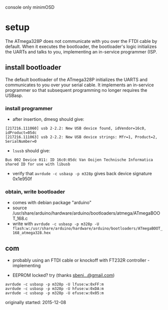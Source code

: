 console only minimOSD

# setup
The ATmega328P does not communicate with you over the FTDI cable by default. When it executes the bootloader, the bootloader's logic initializes the UARTs and talks to you, implementing an in-service programmer (ISP.

## install bootloader
The default bootloader of the ATmega328P initializes the UARTS and communicates to you over your serial cable. It implements an in-service programmer so that subsequent programming no longer requires the USBasp.

### install programmer
* after insertion, dmesg should give:
```
[217216.111060] usb 2-2.2: New USB device found, idVendor=16c0, idProduct=05dc
[217216.111063] usb 2-2.2: New USB device strings: Mfr=1, Product=2, SerialNumber=0
```
* `lsusb` should give:
```
Bus 002 Device 011: ID 16c0:05dc Van Ooijen Technische Informatica shared ID for use with libusb
```
* verify that `avrdude -c usbasp -p m328p` gives back device signature 0x1e950f

### obtain, write bootloader
* comes with debian package "arduino"
* source /usr/share/arduino/hardware/arduino/bootloaders/atmega/ATmegaBOOT_168.c
* write with `avrdude -c usbasp -p m328p -U flash:w:/usr/share/arduino/hardware/arduino/bootloaders/ATmegaBOOT_168_atmega328.hex`

## com
* probably using an FTDI cable or knockoff with FT232R controller - implementing 


* EEPROM locked? try (thanks sbeni...@gmail.com)
```
avrdude -c usbasp -p m328p -U lfuse:w:0xFF:m  
avrdude -c usbasp -p m328p -U hfuse:w:0xDA:m
avrdude -c usbasp -p m328p -U efuse:w:0x05:m
```

originally started: 2015-12-08
